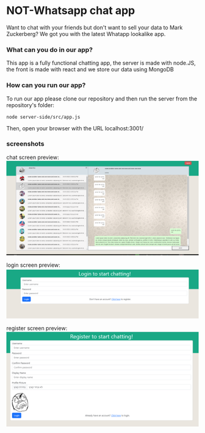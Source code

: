 # **NOT-Whatsapp chat app**
Want to chat with your friends but don't want to sell your data to Mark Zuckerberg?
We got you with the latest Whatapp lookalike app.

### What can you do in our app?
This app is a fully functional chatting app, the server is made with node.JS, the front is made with react and we store our data using MongoDB

### How can you run our app?
To run our app please clone our repository and then run the server from the repository's folder:
```
node server-side/src/app.js
```
Then, open your browser with the URL localhost:3001/

### screenshots

chat screen preview:
![CHAT SCREEN SCREENSHOT](https://github.com/dstr951/Advanced_Programming_2/blob/main/pictures/readme/chatsPage.PNG?raw=true)

login screen preview:
![LOGIN SCREEN SCREENSHOT](https://github.com/dstr951/Advanced_Programming_2/blob/main/pictures/readme/loginPage.PNG?raw=true)

register screen preview:
![REGISTER SCREEN SCREENSHOT](https://github.com/dstr951/Advanced_Programming_2/blob/main/pictures/readme/registerPage.PNG?raw=true)

